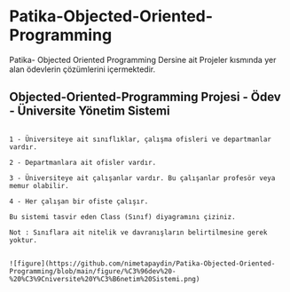 # Patika-Objected-Oriented-Programming
Patika- Objected Oriented Programming Dersine ait Projeler kısmında yer alan ödevlerin çözümlerini içermektedir.

## Objected-Oriented-Programming Projesi - Ödev - Üniversite Yönetim Sistemi

```

1 - Üniversiteye ait sınıflıklar, çalışma ofisleri ve departmanlar vardır.

2 - Departmanlara ait ofisler vardır.

3 - Üniversiteye ait çalışanlar vardır. Bu çalışanlar profesör veya memur olabilir.

4 - Her çalışan bir ofiste çalışır.

Bu sistemi tasvir eden Class (Sınıf) diyagramını çiziniz.

Not : Sınıflara ait nitelik ve davranışların belirtilmesine gerek yoktur.

```

```

![figure](https://github.com/nimetapaydin/Patika-Objected-Oriented-Programming/blob/main/figure/%C3%96dev%20-%20%C3%9Cniversite%20Y%C3%B6netim%20Sistemi.png)

```